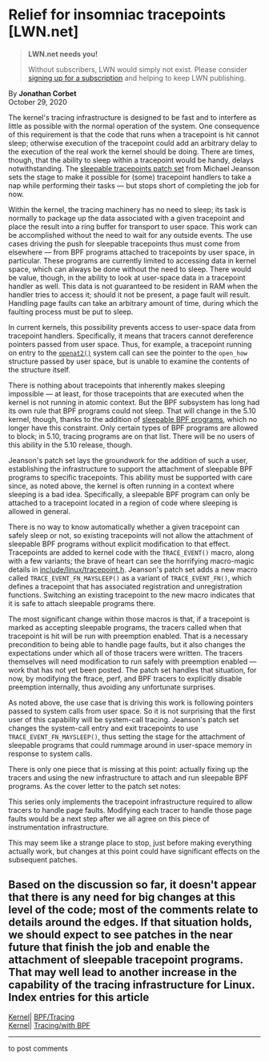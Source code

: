 # Relief for insomniac tracepoints [LWN.net]

> **LWN.net needs you!**
> 
> Without subscribers, LWN would simply not exist. Please consider [signing up for a subscription](/Promo/nst-nag2/subscribe) and helping to keep LWN publishing. 

By **Jonathan Corbet**  
October 29, 2020 

The kernel's tracing infrastructure is designed to be fast and to interfere as little as possible with the normal operation of the system. One consequence of this requirement is that the code that runs when a tracepoint is hit cannot sleep; otherwise execution of the tracepoint could add an arbitrary delay to the execution of the real work the kernel should be doing. There are times, though, that the ability to sleep within a tracepoint would be handy, delays notwithstanding. The [sleepable tracepoints patch set](/ml/linux-kernel/20201023195352.26269-1-mjeanson@efficios.com/) from Michael Jeanson sets the stage to make it possible for (some) tracepoint handlers to take a nap while performing their tasks — but stops short of completing the job for now. 

Within the kernel, the tracing machinery has no need to sleep; its task is normally to package up the data associated with a given tracepoint and place the result into a ring buffer for transport to user space. This work can be accomplished without the need to wait for any outside events. The use cases driving the push for sleepable tracepoints thus must come from elsewhere — from BPF programs attached to tracepoints by user space, in particular. These programs are currently limited to accessing data in kernel space, which can always be done without the need to sleep. There would be value, though, in the ability to look at user-space data in a tracepoint handler as well. This data is not guaranteed to be resident in RAM when the handler tries to access it; should it not be present, a page fault will result. Handling page faults can take an arbitrary amount of time, during which the faulting process must be put to sleep. 

In current kernels, this possibility prevents access to user-space data from tracepoint handlers. Specifically, it means that tracers cannot dereference pointers passed from user space. Thus, for example, a tracepoint running on entry to the [`openat2()`](https://man7.org/linux/man-pages/man2/openat2.2.html) system call can see the pointer to the `open_how` structure passed by user space, but is unable to examine the contents of the structure itself. 

There is nothing about tracepoints that inherently makes sleeping impossible — at least, for those tracepoints that are executed when the kernel is not running in atomic context. But the BPF subsystem has long had its own rule that BPF programs could not sleep. That will change in the 5.10 kernel, though, thanks to the addition of [sleepable BPF programs](/Articles/825415/), which no longer have this constraint. Only certain types of BPF programs are allowed to block; in 5.10, tracing programs are on that list. There will be no users of this ability in the 5.10 release, though. 

Jeanson's patch set lays the groundwork for the addition of such a user, establishing the infrastructure to support the attachment of sleepable BPF programs to specific tracepoints. This ability must be supported with care since, as noted above, the kernel is often running in a context where sleeping is a bad idea. Specifically, a sleepable BPF program can only be attached to a tracepoint located in a region of code where sleeping is allowed in general. 

There is no way to know automatically whether a given tracepoint can safely sleep or not, so existing tracepoints will not allow the attachment of sleepable BPF programs without explicit modification to that effect. Tracepoints are added to kernel code with the `TRACE_EVENT()` macro, along with a few variants; the brave of heart can see the horrifying macro-magic details in [include/linux/tracepoint.h](https://elixir.bootlin.com/linux/latest/source/include/linux/tracepoint.h). Jeanson's patch set adds a new macro called `TRACE_EVENT_FN_MAYSLEEP()` as a variant of `TRACE_EVENT_FN()`, which defines a tracepoint that has associated registration and unregistration functions. Switching an existing tracepoint to the new macro indicates that it is safe to attach sleepable programs there. 

The most significant change within those macros is that, if a tracepoint is marked as accepting sleepable programs, the tracers called when that tracepoint is hit will be run with preemption enabled. That is a necessary precondition to being able to handle page faults, but it also changes the expectations under which all of those tracers were written. The tracers themselves will need modification to run safely with preemption enabled — work that has not yet been posted. The patch set handles that situation, for now, by modifying the ftrace, perf, and BPF tracers to explicitly disable preemption internally, thus avoiding any unfortunate surprises. 

As noted above, the use case that is driving this work is following pointers passed to system calls from user space. So it is not surprising that the first user of this capability will be system-call tracing. Jeanson's patch set changes the system-call entry and exit tracepoints to use `TRACE_EVENT_FN_MAYSLEEP()`, thus setting the stage for the attachment of sleepable programs that could rummage around in user-space memory in response to system calls. 

There is only one piece that is missing at this point: actually fixing up the tracers and using the new infrastructure to attach and run sleepable BPF programs. As the cover letter to the patch set notes: 

This series only implements the tracepoint infrastructure required to allow tracers to handle page faults. Modifying each tracer to handle those page faults would be a next step after we all agree on this piece of instrumentation infrastructure. 

This may seem like a strange place to stop, just before making everything actually work, but changes at this point could have significant effects on the subsequent patches. 

Based on the discussion so far, it doesn't appear that there is any need for big changes at this level of the code; most of the comments relate to details around the edges. If that situation holds, we should expect to see patches in the near future that finish the job and enable the attachment of sleepable tracepoint programs. That may well lead to another increase in the capability of the tracing infrastructure for Linux.  
Index entries for this article  
---  
[Kernel](/Kernel/Index)| [BPF/Tracing](/Kernel/Index#BPF-Tracing)  
[Kernel](/Kernel/Index)| [Tracing/with BPF](/Kernel/Index#Tracing-with_BPF)  
  


* * *

to post comments 
